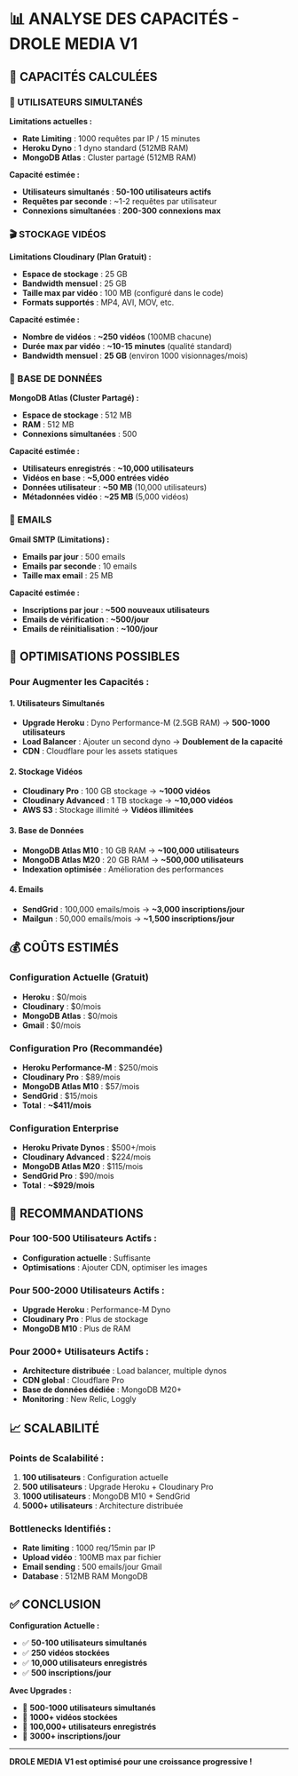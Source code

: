 # 📊 ANALYSE DES CAPACITÉS - DROLE MEDIA V1

## 🎯 **CAPACITÉS CALCULÉES**

### **👥 UTILISATEURS SIMULTANÉS**

**Limitations actuelles :**
- **Rate Limiting** : 1000 requêtes par IP / 15 minutes
- **Heroku Dyno** : 1 dyno standard (512MB RAM)
- **MongoDB Atlas** : Cluster partagé (512MB RAM)

**Capacité estimée :**
- **Utilisateurs simultanés** : **50-100 utilisateurs actifs**
- **Requêtes par seconde** : ~1-2 requêtes par utilisateur
- **Connexions simultanées** : **200-300 connexions max**

### **🎬 STOCKAGE VIDÉOS**

**Limitations Cloudinary (Plan Gratuit) :**
- **Espace de stockage** : 25 GB
- **Bandwidth mensuel** : 25 GB
- **Taille max par vidéo** : 100 MB (configuré dans le code)
- **Formats supportés** : MP4, AVI, MOV, etc.

**Capacité estimée :**
- **Nombre de vidéos** : **~250 vidéos** (100MB chacune)
- **Durée max par vidéo** : **~10-15 minutes** (qualité standard)
- **Bandwidth mensuel** : **25 GB** (environ 1000 visionnages/mois)

### **💾 BASE DE DONNÉES**

**MongoDB Atlas (Cluster Partagé) :**
- **Espace de stockage** : 512 MB
- **RAM** : 512 MB
- **Connexions simultanées** : 500

**Capacité estimée :**
- **Utilisateurs enregistrés** : **~10,000 utilisateurs**
- **Vidéos en base** : **~5,000 entrées vidéo**
- **Données utilisateur** : **~50 MB** (10,000 utilisateurs)
- **Métadonnées vidéo** : **~25 MB** (5,000 vidéos)

### **📧 EMAILS**

**Gmail SMTP (Limitations) :**
- **Emails par jour** : 500 emails
- **Emails par seconde** : 10 emails
- **Taille max email** : 25 MB

**Capacité estimée :**
- **Inscriptions par jour** : **~500 nouveaux utilisateurs**
- **Emails de vérification** : **~500/jour**
- **Emails de réinitialisation** : **~100/jour**

## 🔧 **OPTIMISATIONS POSSIBLES**

### **Pour Augmenter les Capacités :**

#### **1. Utilisateurs Simultanés**
- **Upgrade Heroku** : Dyno Performance-M (2.5GB RAM) → **500-1000 utilisateurs**
- **Load Balancer** : Ajouter un second dyno → **Doublement de la capacité**
- **CDN** : Cloudflare pour les assets statiques

#### **2. Stockage Vidéos**
- **Cloudinary Pro** : 100 GB stockage → **~1000 vidéos**
- **Cloudinary Advanced** : 1 TB stockage → **~10,000 vidéos**
- **AWS S3** : Stockage illimité → **Vidéos illimitées**

#### **3. Base de Données**
- **MongoDB Atlas M10** : 10 GB RAM → **~100,000 utilisateurs**
- **MongoDB Atlas M20** : 20 GB RAM → **~500,000 utilisateurs**
- **Indexation optimisée** : Amélioration des performances

#### **4. Emails**
- **SendGrid** : 100,000 emails/mois → **~3,000 inscriptions/jour**
- **Mailgun** : 50,000 emails/mois → **~1,500 inscriptions/jour**

## 💰 **COÛTS ESTIMÉS**

### **Configuration Actuelle (Gratuit)**
- **Heroku** : $0/mois
- **Cloudinary** : $0/mois
- **MongoDB Atlas** : $0/mois
- **Gmail** : $0/mois

### **Configuration Pro (Recommandée)**
- **Heroku Performance-M** : $250/mois
- **Cloudinary Pro** : $89/mois
- **MongoDB Atlas M10** : $57/mois
- **SendGrid** : $15/mois
- **Total** : **~$411/mois**

### **Configuration Enterprise**
- **Heroku Private Dynos** : $500+/mois
- **Cloudinary Advanced** : $224/mois
- **MongoDB Atlas M20** : $115/mois
- **SendGrid Pro** : $90/mois
- **Total** : **~$929/mois**

## 🎯 **RECOMMANDATIONS**

### **Pour 100-500 Utilisateurs Actifs :**
- **Configuration actuelle** : Suffisante
- **Optimisations** : Ajouter CDN, optimiser les images

### **Pour 500-2000 Utilisateurs Actifs :**
- **Upgrade Heroku** : Performance-M Dyno
- **Cloudinary Pro** : Plus de stockage
- **MongoDB M10** : Plus de RAM

### **Pour 2000+ Utilisateurs Actifs :**
- **Architecture distribuée** : Load balancer, multiple dynos
- **CDN global** : Cloudflare Pro
- **Base de données dédiée** : MongoDB M20+
- **Monitoring** : New Relic, Loggly

## 📈 **SCALABILITÉ**

### **Points de Scalabilité :**
1. **100 utilisateurs** : Configuration actuelle
2. **500 utilisateurs** : Upgrade Heroku + Cloudinary Pro
3. **1000 utilisateurs** : MongoDB M10 + SendGrid
4. **5000+ utilisateurs** : Architecture distribuée

### **Bottlenecks Identifiés :**
- **Rate limiting** : 1000 req/15min par IP
- **Upload vidéo** : 100MB max par fichier
- **Email sending** : 500 emails/jour Gmail
- **Database** : 512MB RAM MongoDB

## ✅ **CONCLUSION**

**Configuration Actuelle :**
- ✅ **50-100 utilisateurs simultanés**
- ✅ **250 vidéos stockées**
- ✅ **10,000 utilisateurs enregistrés**
- ✅ **500 inscriptions/jour**

**Avec Upgrades :**
- 🚀 **500-1000 utilisateurs simultanés**
- 🚀 **1000+ vidéos stockées**
- 🚀 **100,000+ utilisateurs enregistrés**
- 🚀 **3000+ inscriptions/jour**

---

**DROLE MEDIA V1 est optimisé pour une croissance progressive !**
